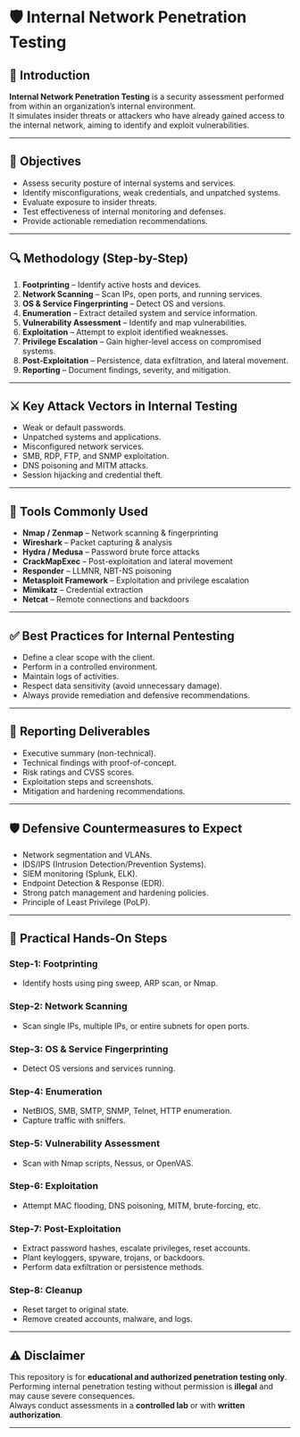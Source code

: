 # 🛡️ Internal Network Penetration Testing

## 📌 Introduction
**Internal Network Penetration Testing** is a security assessment performed from within an organization’s internal environment.  
It simulates insider threats or attackers who have already gained access to the internal network, aiming to identify and exploit vulnerabilities.

---

## 🎯 Objectives
- Assess security posture of internal systems and services.
- Identify misconfigurations, weak credentials, and unpatched systems.
- Evaluate exposure to insider threats.
- Test effectiveness of internal monitoring and defenses.
- Provide actionable remediation recommendations.

---

## 🔍 Methodology (Step-by-Step)
1. **Footprinting** – Identify active hosts and devices.
2. **Network Scanning** – Scan IPs, open ports, and running services.
3. **OS & Service Fingerprinting** – Detect OS and versions.
4. **Enumeration** – Extract detailed system and service information.
5. **Vulnerability Assessment** – Identify and map vulnerabilities.
6. **Exploitation** – Attempt to exploit identified weaknesses.
7. **Privilege Escalation** – Gain higher-level access on compromised systems.
8. **Post-Exploitation** – Persistence, data exfiltration, and lateral movement.
9. **Reporting** – Document findings, severity, and mitigation.

---

## ⚔️ Key Attack Vectors in Internal Testing
- Weak or default passwords.
- Unpatched systems and applications.
- Misconfigured network services.
- SMB, RDP, FTP, and SNMP exploitation.
- DNS poisoning and MITM attacks.
- Session hijacking and credential theft.

---

## 🧰 Tools Commonly Used
- **Nmap / Zenmap** – Network scanning & fingerprinting  
- **Wireshark** – Packet capturing & analysis  
- **Hydra / Medusa** – Password brute force attacks  
- **CrackMapExec** – Post-exploitation and lateral movement  
- **Responder** – LLMNR, NBT-NS poisoning  
- **Metasploit Framework** – Exploitation and privilege escalation  
- **Mimikatz** – Credential extraction  
- **Netcat** – Remote connections and backdoors  

---

## ✅ Best Practices for Internal Pentesting
- Define a clear scope with the client.  
- Perform in a controlled environment.  
- Maintain logs of activities.  
- Respect data sensitivity (avoid unnecessary damage).  
- Always provide remediation and defensive recommendations.  

---

## 📄 Reporting Deliverables
- Executive summary (non-technical).  
- Technical findings with proof-of-concept.  
- Risk ratings and CVSS scores.  
- Exploitation steps and screenshots.  
- Mitigation and hardening recommendations.  

---

## 🛡️ Defensive Countermeasures to Expect
- Network segmentation and VLANs.  
- IDS/IPS (Intrusion Detection/Prevention Systems).  
- SIEM monitoring (Splunk, ELK).  
- Endpoint Detection & Response (EDR).  
- Strong patch management and hardening policies.  
- Principle of Least Privilege (PoLP).  

---

## 🧪 Practical Hands-On Steps
### Step-1: Footprinting  
- Identify hosts using ping sweep, ARP scan, or Nmap.

### Step-2: Network Scanning  
- Scan single IPs, multiple IPs, or entire subnets for open ports.

### Step-3: OS & Service Fingerprinting  
- Detect OS versions and services running.

### Step-4: Enumeration  
- NetBIOS, SMB, SMTP, SNMP, Telnet, HTTP enumeration.  
- Capture traffic with sniffers.  

### Step-5: Vulnerability Assessment  
- Scan with Nmap scripts, Nessus, or OpenVAS.  

### Step-6: Exploitation  
- Attempt MAC flooding, DNS poisoning, MITM, brute-forcing, etc.  

### Step-7: Post-Exploitation  
- Extract password hashes, escalate privileges, reset accounts.  
- Plant keyloggers, spyware, trojans, or backdoors.  
- Perform data exfiltration or persistence methods.  

### Step-8: Cleanup  
- Reset target to original state.  
- Remove created accounts, malware, and logs.  

---

## ⚠️ Disclaimer
This repository is for **educational and authorized penetration testing only**.  
Performing internal penetration testing without permission is **illegal** and may cause severe consequences.  
Always conduct assessments in a **controlled lab** or with **written authorization**.  

---

